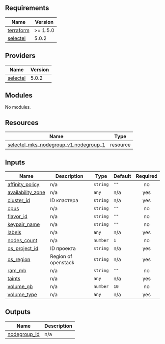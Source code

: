 ## Requirements

| Name | Version |
|------|---------|
| <a name="requirement_terraform"></a> [terraform](#requirement\_terraform) | >= 1.5.0 |
| <a name="requirement_selectel"></a> [selectel](#requirement\_selectel) | 5.0.2 |

## Providers

| Name | Version |
|------|---------|
| <a name="provider_selectel"></a> [selectel](#provider\_selectel) | 5.0.2 |

## Modules

No modules.

## Resources

| Name | Type |
|------|------|
| [selectel_mks_nodegroup_v1.nodegroup_1](https://registry.terraform.io/providers/selectel/selectel/5.0.2/docs/resources/mks_nodegroup_v1) | resource |

## Inputs

| Name | Description | Type | Default | Required |
|------|-------------|------|---------|:--------:|
| <a name="input_affinity_policy"></a> [affinity\_policy](#input\_affinity\_policy) | n/a | `string` | `""` | no |
| <a name="input_availability_zone"></a> [availability\_zone](#input\_availability\_zone) | n/a | `any` | n/a | yes |
| <a name="input_cluster_id"></a> [cluster\_id](#input\_cluster\_id) | ID кластера | `string` | n/a | yes |
| <a name="input_cpus"></a> [cpus](#input\_cpus) | n/a | `string` | `""` | no |
| <a name="input_flavor_id"></a> [flavor\_id](#input\_flavor\_id) | n/a | `string` | `""` | no |
| <a name="input_keypair_name"></a> [keypair\_name](#input\_keypair\_name) | n/a | `string` | `""` | no |
| <a name="input_labels"></a> [labels](#input\_labels) | n/a | `any` | n/a | yes |
| <a name="input_nodes_count"></a> [nodes\_count](#input\_nodes\_count) | n/a | `number` | `1` | no |
| <a name="input_os_project_id"></a> [os\_project\_id](#input\_os\_project\_id) | ID проекта | `string` | n/a | yes |
| <a name="input_os_region"></a> [os\_region](#input\_os\_region) | Region of openstack | `string` | n/a | yes |
| <a name="input_ram_mb"></a> [ram\_mb](#input\_ram\_mb) | n/a | `string` | `""` | no |
| <a name="input_taints"></a> [taints](#input\_taints) | n/a | `any` | n/a | yes |
| <a name="input_volume_gb"></a> [volume\_gb](#input\_volume\_gb) | n/a | `number` | `10` | no |
| <a name="input_volume_type"></a> [volume\_type](#input\_volume\_type) | n/a | `any` | n/a | yes |

## Outputs

| Name | Description |
|------|-------------|
| <a name="output_nodegroup_id"></a> [nodegroup\_id](#output\_nodegroup\_id) | n/a |
